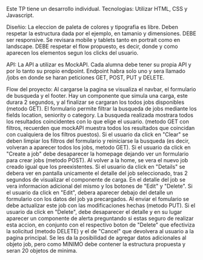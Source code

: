 Este TP tiene un desarrollo individual.
Tecnologias:
Utilizar HTML, CSS y Javascript.

Diseñio:
La eleccion de paleta de colores y tipografia es libre.
Deben respetar la estructura dada por el ejemplo, en tamanio y dimensiones.
DEBE ser responsive. Se revisara mobile y tablets tanto en portrait como en landscape.
DEBE respetar el flow propuesto, es decir, donde y como aparecen los elementos segun los clicks del usuario.

API:
La API a utilizar es MockAPI. Cada alumna debe tener su propia API y por lo tanto su propio endpoint. Endpoint habra solo uno y sera llamado /jobs en donde se haran peticiones GET, POST, PUT y DELETE.

Flow del proyecto: 
Al cargarse la pagina se visualiza el navbar, el formulario de busqueda y el footer.
Hay un componente que simula una carga, este durara 2 segundos, y al finalizar se cargaran los todos jobs disponibles (metodo GET).
El formulario permite filtrar la busqueda de jobs mediante los fields location, seniority o category. La busqueda realizada mostrara todos los resultados coincidentes con lo que elige el usuario. (metodo GET con filtros, recuerden que mockAPI muestra todos los resultados que coincidan con cualquiera de los filtros puestos).
Si el usuario da click en "Clear" se deben limpiar los filtros del formulario y reiniciarse la busqueda (es decir, volveran a aparecer todos los jobs, metodo GET).
Si el usuario da click en "Create a job" debe desaparecer la homepage dejando ver un formulario para crear jobs (metodo POST). Al volver a la home, se vera el nuevo job creado igual que los preexistentes.
Si el usuario da click en "Details" se debera ver en pantalla unicamente el detalle del job seleccionado, tras 2 segundos de visualizar el componente de carga.
En el detalle del job se vera informacion adicional del mismo y los botones de "Edit" y "Delete".
Si el usuario da click en "Edit", debera aparecer debajo del detalle un formulario con los datos del job ya precargados. Al enviar el fomulario se debe actualizar este job con las modificaciones hechas (metodo PUT).
Si el usuario da click en "Delete", debe desaparecer el detalle y en su lugar aparecer un componente de alerta preguntando si estas seguro de realizar esta accion, en conjunto con el respectivo boton de "Delete" que efectiviza la solicitud (metodo DELETE) y el de "Cancel" que devolvera al usuario a la pagina principal.
Se les da la posibilidad de agregar datos adicionales al objeto job, pero como MINIMO debe contener la estructura propuesta y seran 20 objetos de minima.
